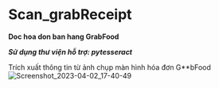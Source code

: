 # Scan_grabReceipt
**Doc hoa don ban hang GrabFood** 

***Sử dụng thư viện hỗ trợ: pytesseract***

Trích xuất thông tin từ ảnh chụp màn hình hóa đơn G**bFood
![Screenshot_2023-04-02_17-40-49](https://github.com/DcViet/Scan_grabReceipt/assets/111166640/b694820b-8cd8-4f53-92ee-aa3f30a5f284)

